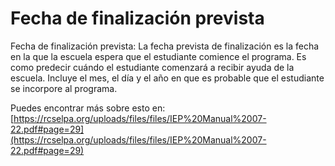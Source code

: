 # Fecha de finalización prevista
Fecha de finalización prevista: La fecha prevista de finalización es la fecha en la que la escuela espera que el estudiante comience el programa. Es como predecir cuándo el estudiante comenzará a recibir ayuda de la escuela. Incluye el mes, el día y el año en que es probable que el estudiante se incorpore al programa.

Puedes encontrar más sobre esto en: [https://rcselpa.org/uploads/files/files/IEP%20Manual%2007-22.pdf#page=29](https://rcselpa.org/uploads/files/files/IEP%20Manual%2007-22.pdf#page=29)
